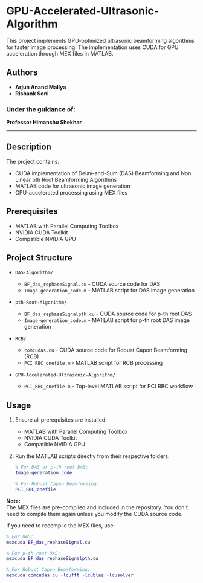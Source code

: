 # GPU-Accelerated-Ultrasonic-Algorithm

This project implements GPU-optimized ultrasonic beamforming algorithms for faster image processing. The implementation uses CUDA for GPU acceleration through MEX files in MATLAB.

## Authors  
- **Arjun Anand Mallya**  
- **Rishank Soni**  

### Under the guidance of:  
**Professor Himanshu Shekhar**  

---

## Description

The project contains:
- CUDA implementation of Delay-and-Sum (DAS) Beamforming and Non Linear pth Root Beamforming Algorithms
- MATLAB code for ultrasonic image generation
- GPU-accelerated processing using MEX files

## Prerequisites

- MATLAB with Parallel Computing Toolbox
- NVIDIA CUDA Toolkit 
- Compatible NVIDIA GPU

## Project Structure

- `DAS-Algorithm/`  
  - `BF_das_rephaseSignal.cu` - CUDA source code for DAS
  - `Image-generation_code.m` - MATLAB script for DAS image generation

- `pth-Root-Algorithm/`  
  - `BF_das_rephaseSignalpth.cu` - CUDA source code for p-th root DAS
  - `Image-generation_code.m` - MATLAB script for p-th root DAS image generation

- `RCB/`  
  - `comcudas.cu` - CUDA source code for Robust Capon Beamforming (RCB)
  - `PCI_RBC_onefile.m` - MATLAB script for RCB processing

- `GPU-Accelerated-Ultrasonic-Algorithm/`  
  - `PCI_RBC_onefile.m` - Top-level MATLAB script for PCI RBC workflow

## Usage

1. Ensure all prerequisites are installed:
   - MATLAB with Parallel Computing Toolbox
   - NVIDIA CUDA Toolkit
   - Compatible NVIDIA GPU

2. Run the MATLAB scripts directly from their respective folders:
   ```matlab
   % For DAS or p-th root DAS:
   Image-generation_code

   % For Robust Capon Beamforming:
   PCI_RBC_onefile
   ```

**Note:**  
The MEX files are pre-compiled and included in the repository. You don't need to compile them again unless you modify the CUDA source code.

If you need to recompile the MEX files, use:
```matlab
% For DAS:
mexcuda BF_das_rephaseSignal.cu

% For p-th root DAS:
mexcuda BF_das_rephaseSignalpth.cu

% For Robust Capon Beamforming:
mexcuda comcudas.cu -lcufft -lcublas -lcusolver